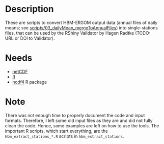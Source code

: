 # Description

These are scripts to convert HBM-ERGOM output data (annual files of daily means; see [scripts/03_dailyMean_mergeToAnnualFiles](https://github.com/neumannd/HBM_tools/tree/master/scripts/03_dailyMean_mergeToAnnualFiles)) into single-stations files, that can be used by the RShiny Validator by Hagen Radtke (TODO: URL or DOI to Validator).

# Needs

   * [netCDF](https://www.unidata.ucar.edu/software/netcdf/)
   * [R](https://cran.r-project.org/)
   * [ncdf4](https://cran.r-project.org/web/packages/ncdf4/index.html) R package

# Note

There was not enough time to properly document the code and input formats. Therefore, I left some old input files as they are and did not fully clean the code. Hence, some examples are left on how to use the tools. The important R scripts, which start everything, are the `hbm_extract_stations_*.R` scripts in `hbm_extract_stations`.
